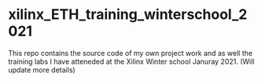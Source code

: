 # xilinx_ETH_training_winterschool_2021

This repo contains the source code of my own project work and as well the training labs I have atteneded at the Xilinx Winter school Januray 2021. (Will update more details) 
